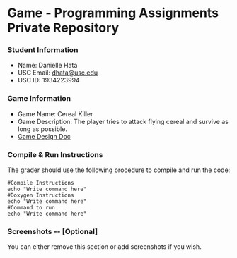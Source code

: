 # Game - Programming Assignments Private Repository
### Student Information
  + Name: Danielle Hata
  + USC Email: dhata@usc.edu
  + USC ID: 1934223994

### Game Information
  + Game Name: Cereal Killer
  + Game Description: The player tries to attack flying cereal and survive as long as possible.
  + [Game Design Doc](GameDesignDoc.md)


### Compile & Run Instructions
The grader should use the following procedure to compile and run the code:
```shell
#Compile Instructions
echo "Write command here"
#Doxygen Instructions
echo "Write command here"
#Command to run
echo "Write command here"
```

### Screenshots -- [Optional]
You can either remove this section or add screenshots if you wish.
